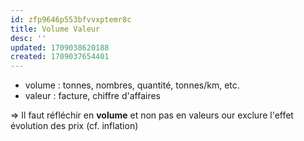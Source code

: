 ```yaml
---
id: zfp9646p553bfvvxptemr8c
title: Volume Valeur
desc: ''
updated: 1709038620188
created: 1709037654401
---
```


- volume : tonnes, nombres, quantité, tonnes/km, etc.
- valeur : facture, chiffre d'affaires

=> Il faut réfléchir en **volume** et non pas en valeurs our exclure l'effet évolution des prix (cf. inflation)